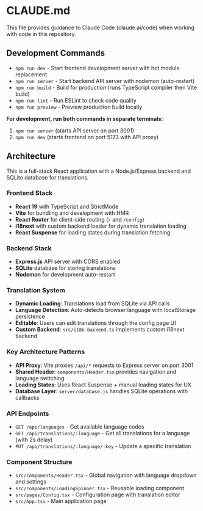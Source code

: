 # CLAUDE.md

This file provides guidance to Claude Code (claude.ai/code) when working with code in this repository.

## Development Commands

- `npm run dev` - Start frontend development server with hot module replacement
- `npm run server` - Start backend API server with nodemon (auto-restart)
- `npm run build` - Build for production (runs TypeScript compiler then Vite build)
- `npm run lint` - Run ESLint to check code quality
- `npm run preview` - Preview production build locally

**For development, run both commands in separate terminals:**
1. `npm run server` (starts API server on port 3001)
2. `npm run dev` (starts frontend on port 5173 with API proxy)

## Architecture

This is a full-stack React application with a Node.js/Express backend and SQLite database for translations.

### Frontend Stack
- **React 19** with TypeScript and StrictMode
- **Vite** for bundling and development with HMR
- **React Router** for client-side routing (`/` and `/config`)
- **i18next** with custom backend loader for dynamic translation loading
- **React Suspense** for loading states during translation fetching

### Backend Stack
- **Express.js** API server with CORS enabled
- **SQLite** database for storing translations
- **Nodemon** for development auto-restart

### Translation System
- **Dynamic Loading**: Translations load from SQLite via API calls
- **Language Detection**: Auto-detects browser language with localStorage persistence
- **Editable**: Users can edit translations through the config page UI
- **Custom Backend**: `src/i18n-backend.ts` implements custom i18next backend

### Key Architecture Patterns
- **API Proxy**: Vite proxies `/api/*` requests to Express server on port 3001
- **Shared Header**: `components/Header.tsx` provides navigation and language switching
- **Loading States**: Uses React Suspense + manual loading states for UX
- **Database Layer**: `server/database.js` handles SQLite operations with callbacks

### API Endpoints
- `GET /api/languages` - Get available language codes
- `GET /api/translations/:language` - Get all translations for a language (with 2s delay)
- `PUT /api/translations/:language/:key` - Update a specific translation

### Component Structure
- `src/components/Header.tsx` - Global navigation with language dropdown and settings
- `src/components/LoadingSpinner.tsx` - Reusable loading component
- `src/pages/Config.tsx` - Configuration page with translation editor
- `src/App.tsx` - Main application page